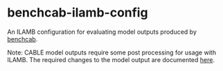 # benchcab-ilamb-config
An ILAMB configuration for evaluating model outputs produced by [benchcab](https://github.com/CABLE-LSM/benchcab).

Note: CABLE model outputs require some post processing for usage with ILAMB. The required changes to the model output are documented [here](https://github.com/CABLE-LSM/benchcab-ilamb-config/issues/1).
